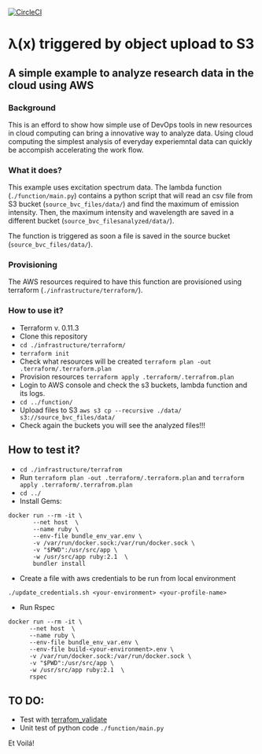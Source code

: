 [![CircleCI](https://circleci.com/gh/bvcotero/lambda_demo/tree/master.svg?style=shield&vg)](https://circleci.com/gh/bvcotero/lambda_demo/tree/master)

# &#955;(x) triggered by object upload to S3
## A simple example to analyze research data in the cloud using AWS



### Background

This is an efford to show how simple use of DevOps tools in new resources in cloud computing can bring a innovative way 
to analyze data. Using cloud computing the simplest analysis of everyday experiemntal data can quickly be accompish accelerating the work flow.

### What it does?

This example uses excitation spectrum data. The lambda function (```./function/main.py```) contains a python script 
that will read an csv file from S3 bucket (```source_bvc_files/data/```) and find the maximum of emission intensity.
Then, the maximum intensity and wavelength are saved in a different bucket (```source_bvc_filesanalyzed/data/```).

The function is triggered as soon a file is saved in the source bucket (```source_bvc_files/data/```).

### Provisioning

The AWS resources required to have this function are provisioned using terraform (```./infrastructure/terraform/```).

### How to use it?

* Terraform v. 0.11.3
* Clone this repository
* ```cd ./infrastructure/terraform/```
* ```terraform init```
* Check what resources will be created ```terraform plan -out .terraform/.terraform.plan```
* Provision resources ```terraform apply .terraform/.terrafrom.plan```
* Login to AWS console and check the s3 buckets, lambda function and its logs.
* ```cd ../function/```
* Upload files to S3 ```aws s3 cp --recursive ./data/ s3://source_bvc_files/data/```
* Check again the buckets you will see the analyzed files!!!

## How to test it?

* ```cd ./infrastructure/terrafrom```
* Run ```terraform plan -out .terraform/.terraform.plan``` and ```terraform apply .terraform/.terrafrom.plan```
* ```cd ../```
* Install Gems:
```
docker run --rm -it \
       --net host  \
       --name ruby \
       --env-file bundle_env_var.env \
       -v /var/run/docker.sock:/var/run/docker.sock \
       -v "$PWD":/usr/src/app \
       -w /usr/src/app ruby:2.1  \
       bundler install
 ```
 * Create a file with aws credentials to be run from local environment
 ```
 ./update_credentials.sh <your-environment> <your-profile-name>
 ```
 * Run Rspec
 ```
 docker run --rm -it \
       --net host  \
       --name ruby \
       --env-file bundle_env_var.env \
       --env-file build-<your-environment>.env \
       -v /var/run/docker.sock:/var/run/docker.sock \
       -v "$PWD":/usr/src/app \
       -w /usr/src/app ruby:2.1  \
       rspec
  ```
## TO DO:
* Test with [terrafom_validate](https://github.com/elmundio87/terraform_validate)
* Unit test of python code ```./function/main.py```

Et Voilá!
